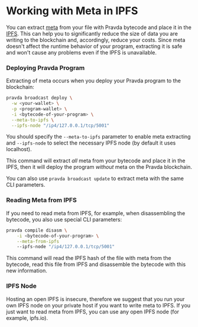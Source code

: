 # Working with Meta in IPFS

You can extract [meta](../virtual-machine/meta.md) from your file with Pravda bytecode and place it in the [IPFS](https://ipfs.io/). This can help you to significantly reduce the size of data you are writing to the blockchain and, accordingly, reduce your costs. Since meta doesn't affect the runtime behavior of your program, extracting it is safe and won't cause any problems even if the IPFS is unavailable.

### Deploying Pravda Program

Extracting of meta occurs when you deploy your Pravda program to the blockchain:

```bash
pravda broadcast deploy \
  -w <your-wallet> \
  -p <program-wallet> \
  -i <bytecode-of-your-program> \
  --meta-to-ipfs \
  --ipfs-node "/ip4/127.0.0.1/tcp/5001"
```

You should specify the `--meta-to-ipfs` parameter to enable meta extracting and `--ipfs-node` to select the necessary IPFS node (by default it uses localhost).

This command will extract _all_ meta from your bytecode and place it in the IPFS, then it will deploy the program _without_ meta on the Pravda blockchain.

You can also use `pravda broadcast update` to extract meta with the same CLI parameters.

### Reading Meta from IPFS

If you need to read meta from IPFS, for example, when disassembling the bytecode, you also use special CLI parameters:

```bash
pravda compile disasm \
    -i <bytecode-of-your-program> \
    --meta-from-ipfs
    --ipfs-node "/ip4/127.0.0.1/tcp/5001"
```

This command will read the IPFS hash of the file with meta from the bytecode, read this file from IPFS and disassemble the bytecode with this new information.

### IPFS Node

Hosting an open IPFS is insecure, therefore we suggest that you run your own IPFS node on your private host if you want to write meta to IPFS. If you just want to read meta from IPFS, you can use any open IPFS node (for example, ipfs.io).

